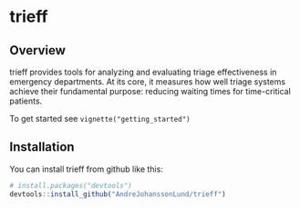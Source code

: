# trieff

<!-- badges: start -->
<!-- badges: end -->

## Overview

trieff provides tools for analyzing and evaluating triage effectiveness in emergency departments. At its core, it measures how well triage systems achieve their fundamental purpose: reducing waiting times for time-critical patients.

To get started see `vignette("getting_started")`

## Installation

You can install trieff from github like this:


``` r
# install.packages("devtools")
devtools::install_github("AndreJohanssonLund/trieff")
```

